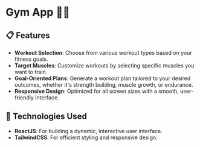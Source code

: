 # Gym App 🏋️‍♂️


## 📋 Features

- **Workout Selection**: Choose from various workout types based on your fitness goals.
- **Target Muscles**: Customize workouts by selecting specific muscles you want to train.
- **Goal-Oriented Plans**: Generate a workout plan tailored to your desired outcomes, whether it's strength building, muscle growth, or endurance.
- **Responsive Design**: Optimized for all screen sizes with a smooth, user-friendly interface.

## 🚀 Technologies Used

- **ReactJS**: For building a dynamic, interactive user interface.
- **TailwindCSS**: For efficient styling and responsive design.
